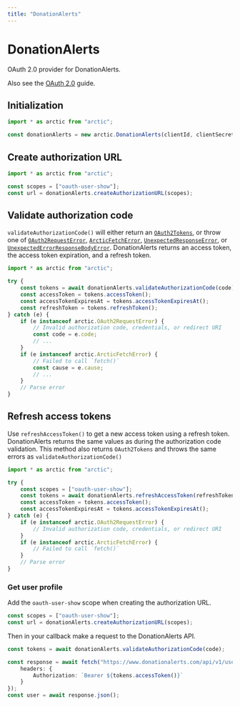 ```yaml
---
title: "DonationAlerts"
---
```


# DonationAlerts

OAuth 2.0 provider for DonationAlerts.

Also see the [OAuth 2.0](/guides/oauth2) guide.

## Initialization

```ts
import * as arctic from "arctic";

const donationAlerts = new arctic.DonationAlerts(clientId, clientSecret, redirectURI);
```

## Create authorization URL

```ts
import * as arctic from "arctic";

const scopes = ["oauth-user-show"];
const url = donationAlerts.createAuthorizationURL(scopes);
```

## Validate authorization code

`validateAuthorizationCode()` will either return an [`OAuth2Tokens`](/reference/main/OAuth2Tokens), or throw one of [`OAuth2RequestError`](/reference/main/OAuth2RequestError), [`ArcticFetchError`](/reference/main/ArcticFetchError), [`UnexpectedResponseError`](/reference/main/UnexpectedResponseError), or [`UnexpectedErrorResponseBodyError`](/reference/main/UnexpectedErrorResponseBodyError). DonationAlerts returns an access token, the access token expiration, and a refresh token.

```ts
import * as arctic from "arctic";

try {
	const tokens = await donationAlerts.validateAuthorizationCode(code);
	const accessToken = tokens.accessToken();
	const accessTokenExpiresAt = tokens.accessTokenExpiresAt();
	const refreshToken = tokens.refreshToken();
} catch (e) {
	if (e instanceof arctic.OAuth2RequestError) {
		// Invalid authorization code, credentials, or redirect URI
		const code = e.code;
		// ...
	}
	if (e instanceof arctic.ArcticFetchError) {
		// Failed to call `fetch()`
		const cause = e.cause;
		// ...
	}
	// Parse error
}
```

## Refresh access tokens

Use `refreshAccessToken()` to get a new access token using a refresh token. DonationAlerts returns the same values as during the authorization code validation. This method also returns `OAuth2Tokens` and throws the same errors as `validateAuthorizationCode()`

```ts
import * as arctic from "arctic";

try {
	const scopes = ["oauth-user-show"];
	const tokens = await donationAlerts.refreshAccessToken(refreshToken, scopes);
	const accessToken = tokens.accessToken();
	const accessTokenExpiresAt = tokens.accessTokenExpiresAt();
} catch (e) {
	if (e instanceof arctic.OAuth2RequestError) {
		// Invalid authorization code, credentials, or redirect URI
	}
	if (e instanceof arctic.ArcticFetchError) {
		// Failed to call `fetch()`
	}
	// Parse error
}
```

### Get user profile

Add the `oauth-user-show` scope when creating the authorization URL.

```ts
const scopes = ["oauth-user-show"];
const url = donationAlerts.createAuthorizationURL(scopes);
```

Then in your callback make a request to the DonationAlerts API.

```ts
const tokens = await donationAlerts.validateAuthorizationCode(code);

const response = await fetch("https://www.donationalerts.com/api/v1/user/oauth", {
	headers: {
		Authorization: `Bearer ${tokens.accessToken()}`
	}
});
const user = await response.json();
```

